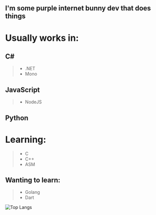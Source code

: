 ## I'm some purple internet bunny dev that does things

# Usually works in:
## C#
> - .NET
> - Mono
## JavaScript
> - NodeJS
## Python


# Learning:
> - C
> - C++
> - ASM

## Wanting to learn:
> - Golang
> - Dart


![Top Langs](https://github-readme-stats.vercel.app//api/top-langs/?username=Obimydudee&count_private=false&show_icons=true&bg_color=121212&title_color=7f00ff&text_color=cccccc&icon_color=ac07bf&border_color=7f00ff)
<a href="https://github.com/Obimydudee/Obimydudee">
<img alt="" src="https://komarev.com/ghpvc/?username=Obimydudee&style=flat-square&color=7a0de0">
</a>
